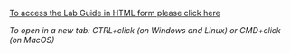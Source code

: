 
[To access the Lab Guide in HTML form please click here]([https://cloudklass.github.io/AVD/)

*To open in a new tab:  CTRL+click (on Windows and Linux) or CMD+click (on MacOS)*

